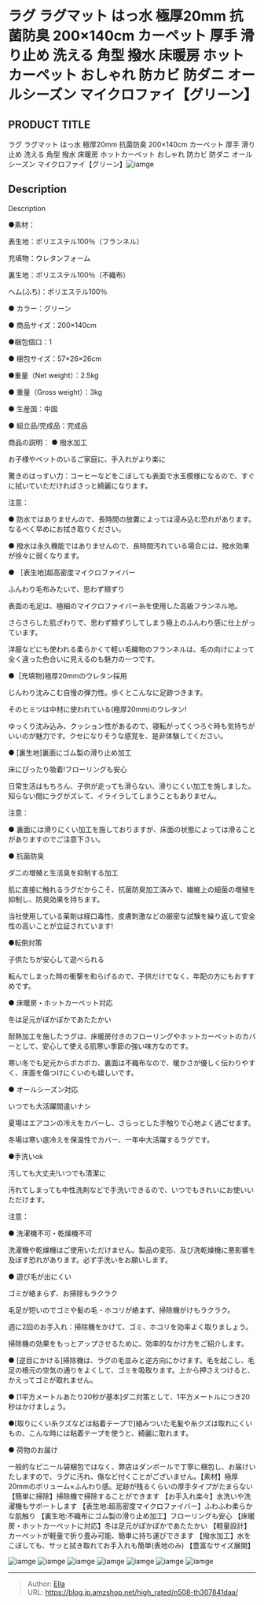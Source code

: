# ラグ  ラグマット はっ水 極厚20mm 抗菌防臭 200×140cm カーペット 厚手 滑り止め 洗える 角型 撥水 床暖房 ホットカーペット おしゃれ 防カビ 防ダニ オールシーズン マイクロファイ【グリーン】


## PRODUCT TITLE 

ラグ  ラグマット はっ水 極厚20mm 抗菌防臭 200×140cm カーペット 厚手 滑り止め 洗える 角型 撥水 床暖房 ホットカーペット おしゃれ 防カビ 防ダニ オールシーズン マイクロファイ【グリーン】![iamge](https://b2bfiles1.gigab2b.cn/image/wkseller/304/rug_difan_green/20200908_f74a73cdb965ec950b0edf853882f3d9.jpg)

## Description

Description

●素材：

表生地：ポリエステル100％（フランネル）

充填物：ウレタンフォーム

裏生地：ポリエステル100％（不織布）

ヘム(ふち)：ポリエステル100％

● カラー：グリーン

● 商品サイズ：200×140cm

●梱包個口：1

● 梱包サイズ：57×26×26cm

●重量（Net weight）：2.5kg

● 重量（Gross weight）：3kg

● 生産国：中国

● 組立品/完成品：完成品

商品の説明：
● 撥水加工

お子様やペットのいるご家庭に、手入れがより楽に


驚きのはっすい力：コーヒーなどをこぼしても表面で水玉模様になるので、すぐに拭いていただければさっと綺麗になります。


注意：

● 防水ではありませんので、長時間の放置によっては浸み込む恐れがあります。なるべく早めにお拭き取りください。

● 撥水は永久機能ではありませんので、長時間汚れている場合には、撥水効果が徐々に弱くなります。



● ［表生地]超高密度マイクロファイバー　

ふんわり毛布みたいで、思わず頬ずり


表面の毛足は、極細のマイクロファイバー糸を使用した高級フランネル地。

さらさらした肌ざわりで、思わず類ずりしてしまう極上のふんわり感に仕上がっています。

洋服などにも使われる柔らかくて軽い毛織物のフランネルは、毛の向けによって全く違った色合いに見えるのも魅力の一つです。


●［充填物]極厚20mmのウレタン採用　

じんわり沈みこむ自慢の弾力性。歩くとこんなに足跡つきます。

そのヒミツは中材に使われている(極厚20mm)のウレタン!

ゆっくり沈み込み、クッション性があるので、寝転がってくつろぐ時も気持ちがいいのが魅力です。クセになりそうな感覚を、是非体験してください。


● [裏生地]裏面にゴム製の滑り止め加工

床にぴったり吸着!フローリングも安心


日常生活はもちろん、子供が走っても滑らない、滑りにくい加工を施しました。知らない間にラグがズレて、イライラしてしまうこともありません。


注意：

● 裏面には滑りにくい加工を施しておりますが、床面の状態によっては滑ることがありますのでご注意下さい。


● 抗菌防臭

ダ二の増殖と生活臭を抑制する加工


肌に直接に触れるラグだからこそ、抗菌防臭加工済みで、繊維上の細菌の増殖を抑制し、防臭効果を持ちます。


当社使用している薬剤は経口毒性、皮膚刺激などの厳密な試験を繰り返して安全性の高いことが立証されています!


●転倒対策

子供たちが安心して遊べられる


転んでしまった時の衝撃を和らげるので、子供だけでなく、年配の方にもおすすめです。


● 床暖房・ホットカーペット対応

冬は足元がぽかぽかであたたかい


耐熱加工を施したラグは、床暖房付きのフローリングやホットカーペットのカバーとして、安心して使える肌寒い季節の強い味方なのです。

寒い冬でも足元からポカポカ、裏面は不織布なので、暖かさが優しく伝わりやすく、床面を傷つけにくいのも嬉しいです。


● オールシーズン対応

いつでも大活躍間違いナシ


夏場はエアコンの冷えをカバーし、さらっとした手触りで心地よく過ごせます。

冬場は寒い底冷えを保温性でカバー、一年中大活躍するラグです。


●手洗いok

汚しても大丈夫!いつでも清潔に


汚れてしまっても中性洗剤などで手洗いできるので、いつでもきれいにお使いいただけます。


注意：

● 洗濯機不可・乾燥機不可

洗濯機や乾燥機はご使用いただけません。製品の変形、及び洗乾燥機に悪影響を及ぼす恐れがあります。必ず手洗いをお願いします。



● 遊び毛が出にくい

ゴミが絡まらず、お掃除もラクラク


毛足が短いのでゴミや髪の毛・ホコリが絡まず、掃除機がけもラクラク。


週に2回のお手入れ：掃除機をかけて、ゴミ、ホコリを効率よく取りましょう。

掃除機の効果をもっとアップさせるために、効率的なかけ方をご紹介します。


● [逆目にかける]掃除機は、ラグの毛並みと逆方向にかけます。毛を起こし、毛足の根元の空気の通りをよくして、ゴミを吸取ります。上から押さえつけると、かえってゴミが取れません。

● [1平方メートルあたり20秒が基本]ダ二対策として、1平方メートルにつき20秒はかけましょう。

●[取りにくい糸クズなどは粘着テープで]絡みついた毛髪や糸クズは取れにくいもの、こんな時には粘着テープを使うと、綺麗に取れます。


● 荷物のお届け

一般的なピニール袋梱包ではなく、弊店はダンボールで丁寧に梱包し、お届けいたしますので、ラグに汚れ、傷など付くことがございません。【素材】極厚20mmのボリューム×ふんわり感。足跡が残るくらいの厚手タイプがたまらない
【簡単に掃除】掃除機で掃除することができます
【お手入れ楽々】水洗いや洗濯機もサポートします
【表生地:超高密度マイクロファイバー】ふわふわ柔らかな肌触り
【裏生地:不織布にゴム製の滑り止め加工】フローリングも安心
【床暖房・ホットカーペットに対応】冬は足元がぽかぽかであたたかい
【軽量設計】カーペットが軽量で折り畳み可能、簡単に持ち運びできます
【撥水加工】水をこぼしても、サッと拭き取れてお手入れも簡単(表地のみ)
【豊富なサイズ展開】

![iamge](https://b2bfiles1.gigab2b.cn/image/wkseller/304/rug_difan_green/20200908_6805fb55ca075f54e55c605dbf7788c3.jpg)
![iamge](https://b2bfiles1.gigab2b.cn/image/wkseller/304/rug_difan_green/20200908_12f16d6419f1023dc28db4cf44960127.jpg)
![iamge](https://b2bfiles1.gigab2b.cn/image/wkseller/304/rug_difan_green/20200908_311d80e883f41c456c2be449fd14a544.JPG)
![iamge](https://b2bfiles1.gigab2b.cn/image/wkseller/304/rug_difan_green/20200908_3c8885675e956ce7c10d9417e83a5861.JPG)
![iamge](https://b2bfiles1.gigab2b.cn/image/wkseller/304/rug_difan_green/20200908_3cc58fc0b1e119eaf18c940a0f380ed5.JPG)
![iamge](https://b2bfiles1.gigab2b.cn/image/wkseller/304/rug_difan_green/20200908_4aef3a8dda756676a010ef224f6767b9.JPG)
![iamge](https://b2bfiles1.gigab2b.cn/image/wkseller/304/rug_difan_green/20200908_4ff65ee6581bc7b191198a4a42fce193.JPG)


---

> Author: [Ella](https://blog.jp.amzshop.net/)  
> URL: https://blog.jp.amzshop.net/high_rated/n508-th307841daa/  

